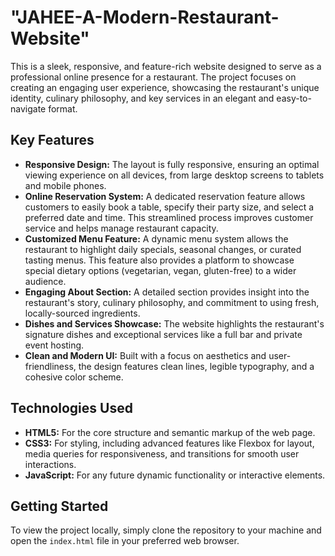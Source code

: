 # "JAHEE-A-Modern-Restaurant-Website" 


This is a sleek, responsive, and feature-rich website designed to serve as a professional online presence for a restaurant. The project focuses on creating an engaging user experience, showcasing the restaurant's unique identity, culinary philosophy, and key services in an elegant and easy-to-navigate format.

## Key Features

* **Responsive Design:** The layout is fully responsive, ensuring an optimal viewing experience on all devices, from large desktop screens to tablets and mobile phones.
* **Online Reservation System:** A dedicated reservation feature allows customers to easily book a table, specify their party size, and select a preferred date and time. This streamlined process improves customer service and helps manage restaurant capacity.
* **Customized Menu Feature:** A dynamic menu system allows the restaurant to highlight daily specials, seasonal changes, or curated tasting menus. This feature also provides a platform to showcase special dietary options (vegetarian, vegan, gluten-free) to a wider audience.
* **Engaging About Section:** A detailed section provides insight into the restaurant's story, culinary philosophy, and commitment to using fresh, locally-sourced ingredients.
* **Dishes and Services Showcase:** The website highlights the restaurant's signature dishes and exceptional services like a full bar and private event hosting.
* **Clean and Modern UI:** Built with a focus on aesthetics and user-friendliness, the design features clean lines, legible typography, and a cohesive color scheme.

## Technologies Used

* **HTML5:** For the core structure and semantic markup of the web page.
* **CSS3:** For styling, including advanced features like Flexbox for layout, media queries for responsiveness, and transitions for smooth user interactions.
* **JavaScript:** For any future dynamic functionality or interactive elements.

## Getting Started

To view the project locally, simply clone the repository to your machine and open the `index.html` file in your preferred web browser.
